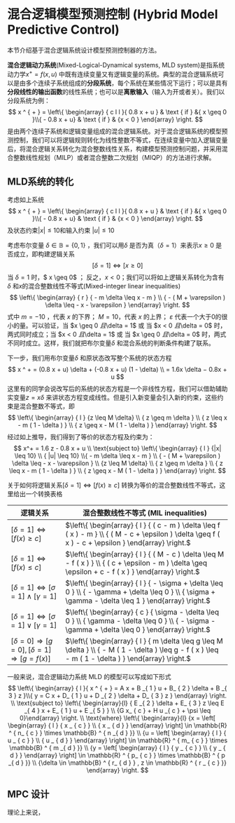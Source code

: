 # 混合逻辑模型预测控制 (Hybrid Model Predictive Control)

本节介绍基于混合逻辑系统设计模型预测控制器的方法。

**混合逻辑动力系统**(Mixed-Logical-Dynamical systems, MLD system)是指系统动力学$x^+ = f(x, u)$ 中既有连续变量又有逻辑变量的系统。典型的混合逻辑系统可以是由多个连续子系统组成的**分段系统**，每个系统在某些情况下运行；可以是具有**分段线性的输出函数**的线性系统；也可以是**离散输入**（输入为开或者关）。我们以分段系统为例：
$$
x ^ { + } = \left\{ \begin{array} { c l l }{ 0.8 x + u } & \text { if } &{ x \geq 0 }\\{ - 0.8 x + u} & \text { if } & {x < 0 } \end{array} \right.
$$
是由两个连续子系统和逻辑变量组成的混合逻辑系统。对于混合逻辑系统的模型预测控制，我们可以将逻辑规则转化为线性整数不等式，在连续变量中加入逻辑变量后，将混合逻辑关系转化为混合整数线性关系，构建模型预测控制问题，并采用混合整数线性规划（MILP）或者混合整数二次规划（MIQP）的方法进行求解。

## MLD系统的转化

考虑如上系统
$$
x ^ { + } = \left\{ \begin{array} { c l l }{ 0.8 x + u } & \text { if } &{ x \geq 0 }\\{ - 0.8 x + u} & \text { if } & {x < 0 } \end{array} \right.
$$
及状态约束$|x| \leq 10$和输入约束 $|u| \leq 10$

考虑布尔变量 $\delta \in \mathbb{B} = \{0, 1\}$ ，我们可以用$\delta$ 是否为真（$\delta = 1$）来表示$x \geq 0$ 是否成立，即构建逻辑关系
$$
[\delta = 1] \Leftrightarrow [x \geq 0]
$$
当 $\delta = 1$ 时，$ x \geq 0$ ； 反之，$x < 0$；我们可以将如上逻辑关系转化为含有 $\delta$ 和$x$的混合整数线性不等式(Mixed-integer linear inequalities)
$$
\left\{ \begin{array} { r } { - m \delta \leq x - m } \\ { - ( M + \varepsilon ) \delta \leq - x - \varepsilon } \end{array} \right.
$$
式中 $m= -10$ ，代表 $x$ 的下界； $M = 10$，代表 $x$ 的上界； $\varepsilon$ 代表一个大于0的很小的量。可以验证，当 $x \geq 0 $且$\delta = 1$  或 当 $x < 0 $且$\delta = 0$ 时，两式同时成立；当 $x < 0 $且$\delta = 1$  或 当 $x \geq 0 $且$\delta = 0$ 时，两式不同时成立。这样，我们就把布尔变量$\delta$ 和混合系统的判断条件构建了联系。

下一步，我们用布尔变量$\delta$ 和原状态改写整个系统的状态方程
$$
x ^ + = (0.8 x + u) \delta + (-0.8 x + u) (1 - \delta) \\
=  1.6x \delta − 0.8x + u
$$
这里有的同学会说改写后的系统的状态方程是一个非线性方程，我们可以借助辅助实变量$z = x \delta$ 来讲状态方程变成线性。但是引入新变量会引入新的约束，这些约束是混合整数不等式，即
$$
\left\{ \begin{array} { l } {z \leq M \delta} \\ { z \geq m \delta } \\ { z \leq x - m ( 1 - \delta ) } \\ { z \geq x - M ( 1 - \delta ) } \end{array} \right.
$$
经过如上推导，我们得到了等价的状态方程及约束为：
$$
x^+ = 1.6 z - 0.8 x + u \\
\text{subject to} \left\{ \begin{array} { l } {|x| \leq 10} \\ { |u| \leq 10} \\{ - m \delta \leq x - m } \\ { - ( M + \varepsilon ) \delta \leq - x - \varepsilon } \\ {z \leq M \delta} \\ { z \geq m \delta } \\ { z \leq x - m ( 1 - \delta ) } \\ { z \geq x - M ( 1 - \delta ) } \end{array} \right.
$$

关于如何将逻辑关系$[ \delta = 1 ] \Leftrightarrow [ f ( x ) \geq c ]$ 转换为等价的混合整数线性不等式，这里给出一个转换表格

| 逻辑关系                                                     | 混合整数线性不等式 (MIL inequalities)                        |
| ------------------------------------------------------------ | ------------------------------------------------------------ |
| $[ \delta = 1 ] \Leftrightarrow [ f ( x ) \geq c ]$          | $\left\{ \begin{array} { l } { ( c - m ) \delta \leq f ( x ) - m } \\ { ( M - c + \epsilon ) \delta \geq f ( x ) - c + \epsilon } \end{array} \right.$ |
| $[ \delta = 1 ] \Leftrightarrow [ f ( x ) \leq c ]$          | $\left\{ \begin{array} { l } { ( M - c ) \delta \leq M - f ( x ) } \\ { ( c + \epsilon - m ) \delta \geq \epsilon + c - f ( x ) } \end{array} \right.$ |
| $[ \delta = 1 ] \Leftrightarrow [ \sigma = 1 ] \wedge [ \gamma = 1 ]$ | $\left\{ \begin{array} { l } { - \sigma + \delta \leq 0 } \\ { - \gamma + \delta \leq 0 } \\ { \sigma + \gamma - \delta \leq 1 } \end{array} \right.$ |
| $[ \delta = 1 ] \Leftrightarrow [ \sigma = 1 ] \vee [ \gamma = 1 ]$ | $\left\{ \begin{array} { c } { \sigma - \delta \leq 0 } \\ { \gamma - \delta \leq 0 } \\ { - \sigma - \gamma + \delta \leq 0 } \end{array} \right.$ |
| $[ \delta = 0 ] \Rightarrow [ g = 0 ] , [ \delta = 1 ] \Rightarrow [ g = f ( x ) ]$ | $\left\{ \begin{array} { l } { m \delta \leq g \leq M \delta } \\ { - M ( 1 - \delta ) \leq g - f ( x ) \leq - m ( 1 - \delta ) } \end{array} \right.$ |

一般来说，混合逻辑动力系统 MLD 的模型可以写成如下形式
$$
\left\{ \begin{array} { l }{ x ^ { + } = A x + B _{ 1 } u + B_ { 2 } \delta + B _{ 3 } z }\\{ y = C x + D_ { 1 } u + D _{ 2 } \delta + D_ { 3 } z } \end{array} \right. \\
\text{subject to} \left\{ \begin{array}{l} { E _{ 2 } \delta + E_ { 3 } z \leq E _{ 4 } x + E_ { 1 } u + E _{ 5 } } \\ {G x_ { c } + H u _{ c } + \psi \leq 0}\end{array} \right. \\
\text{where} \left\{ \begin{array}{l} {x = \left[ \begin{array} { l } { x _ { c } } \\ { x _ { d } } \end{array} \right] \in \mathbb{R} ^  { n_ { c } } \times \mathbb{B} ^  { n _{ d } }} \\ {u = \left[ \begin{array} { l } { u _ { c } } \\ { u _ { d } } \end{array} \right] \in \mathbb{R} ^  { m_ { c } } \times \mathbb{B} ^  { m _{ d } }} \\ {y = \left[ \begin{array} { l } { y _ { c } } \\ { y _ { d } } \end{array} \right] \in \mathbb{R} ^  { p_ { c } } \times \mathbb{B} ^  { p _{ d } }} \\ {\delta \in \mathbb{B} ^  { r_ { d } } , z \in \mathbb{R} ^  { r _ { c } }} \end{array} \right.
$$

## MPC 设计

理论上来说，
